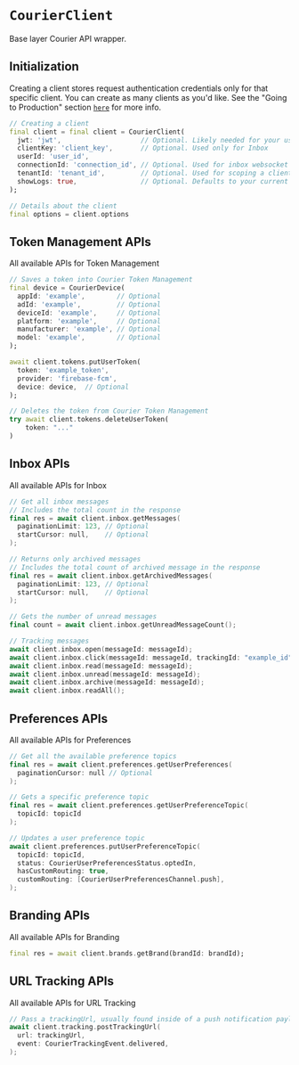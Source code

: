 # `CourierClient`

Base layer Courier API wrapper.

## Initialization

Creating a client stores request authentication credentials only for that specific client. You can create as many clients as you'd like. See the "Going to Production" section <a href="https://github.com/trycourier/courier-ios/blob/master/Docs/Authentication.md#going-to-production"><code>here</code></a> for more info.

```dart
// Creating a client
final client = final client = CourierClient(
  jwt: 'jwt',                    // Optional. Likely needed for your use case. See above for more authentication details
  clientKey: 'client_key',       // Optional. Used only for Inbox
  userId: 'user_id',
  connectionId: 'connection_id', // Optional. Used for inbox websocket
  tenantId: 'tenant_id',         // Optional. Used for scoping a client to a specific tenant
  showLogs: true,                // Optional. Defaults to your current kDebugMode
);

// Details about the client
final options = client.options
```

## Token Management APIs

All available APIs for Token Management

```dart
// Saves a token into Courier Token Management
final device = CourierDevice(
  appId: 'example',        // Optional
  adId: 'example',         // Optional
  deviceId: 'example',     // Optional
  platform: 'example',     // Optional
  manufacturer: 'example', // Optional
  model: 'example',        // Optional
);

await client.tokens.putUserToken(
  token: 'example_token',
  provider: 'firebase-fcm',
  device: device,  // Optional
);

// Deletes the token from Courier Token Management
try await client.tokens.deleteUserToken(
    token: "..."
)
```

## Inbox APIs

All available APIs for Inbox

```swift
// Get all inbox messages
// Includes the total count in the response
final res = await client.inbox.getMessages(
  paginationLimit: 123, // Optional
  startCursor: null,    // Optional
);

// Returns only archived messages
// Includes the total count of archived message in the response
final res = await client.inbox.getArchivedMessages(
  paginationLimit: 123, // Optional
  startCursor: null,    // Optional
);

// Gets the number of unread messages
final count = await client.inbox.getUnreadMessageCount();

// Tracking messages
await client.inbox.open(messageId: messageId);
await client.inbox.click(messageId: messageId, trackingId: "example_id");
await client.inbox.read(messageId: messageId);
await client.inbox.unread(messageId: messageId);
await client.inbox.archive(messageId: messageId);
await client.inbox.readAll();
```

## Preferences APIs

All available APIs for Preferences

```swift
// Get all the available preference topics
final res = await client.preferences.getUserPreferences(
  paginationCursor: null // Optional
);

// Gets a specific preference topic
final res = await client.preferences.getUserPreferenceTopic(
  topicId: topicId
);

// Updates a user preference topic
await client.preferences.putUserPreferenceTopic(
  topicId: topicId,
  status: CourierUserPreferencesStatus.optedIn,
  hasCustomRouting: true,
  customRouting: [CourierUserPreferencesChannel.push],
);
```

## Branding APIs

All available APIs for Branding

```dart
final res = await client.brands.getBrand(brandId: brandId);
```

## URL Tracking APIs

All available APIs for URL Tracking

```swift
// Pass a trackingUrl, usually found inside of a push notification payload or Inbox message
await client.tracking.postTrackingUrl(
  url: trackingUrl,
  event: CourierTrackingEvent.delivered,
);
```
